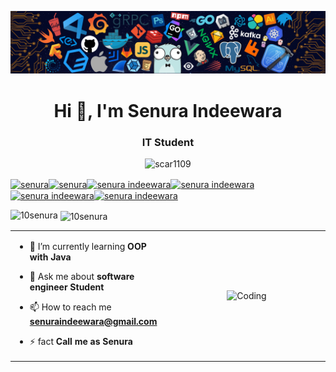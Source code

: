 <p align="center"><img src="https://raw.githubusercontent.com/KevinPatel04/KevinPatel04/master/header.png"></p>
<h1 align="center">Hi 👋, I'm Senura Indeewara</h1>
<h3 align="center"> IT Student </h3>
<p align="center"> <img src="https://komarev.com/ghpvc/?username=scar1109&label=Profile%20views&color=0e75b6&style=flat" alt="scar1109" /> </p>
<table align="center">
<tr border="none">
<td width="50%" align="left">
  
- 🌱 I’m currently learning **OOP with Java**

- 💬 Ask me about **software engineer Student**

- 📫 How to reach me **senuraindeewara@gmail.com**
  
- ⚡ fact **Call me as Senura**

</td>
<td width="50%" align="center">

  <img align="center" alt="Coding" width="450" src="https://repository-images.githubusercontent.com/588181932/e36ec678-7984-4cdd-8e4c-a3932772ff8e">
  </td>
  <a href="https://dev.to/senura" target="blank"><img align="center" src="https://raw.githubusercontent.com/rahuldkjain/github-profile-readme-generator/master/src/images/icons/Social/devto.svg" alt="senura" height="30" width="40" /></a>
<a href="https://twitter.com/senura" target="blank"><img align="center" src="https://raw.githubusercontent.com/rahuldkjain/github-profile-readme-generator/master/src/images/icons/Social/twitter.svg" alt="senura" height="30" width="40" /></a>
<a href="https://linkedin.com/in/senura indeewara" target="blank"><img align="center" src="https://raw.githubusercontent.com/rahuldkjain/github-profile-readme-generator/master/src/images/icons/Social/linked-in-alt.svg" alt="senura indeewara" height="30" width="40" /></a>
<a href="https://fb.com/senura indeewara" target="blank"><img align="center" src="https://raw.githubusercontent.com/rahuldkjain/github-profile-readme-generator/master/src/images/icons/Social/facebook.svg" alt="senura indeewara" height="30" width="40" /></a>
<a href="https://instagram.com/senura indeewara" target="blank"><img align="center" src="https://raw.githubusercontent.com/rahuldkjain/github-profile-readme-generator/master/src/images/icons/Social/instagram.svg" alt="senura indeewara" height="30" width="40" /></a>
<a href="https://www.youtube.com/c/senura indeewara" target="blank"><img align="center" src="https://raw.githubusercontent.com/rahuldkjain/github-profile-readme-generator/master/src/images/icons/Social/youtube.svg" alt="senura indeewara" height="30" width="40" /></a>
</p>

<p><img align="left" src="https://github-readme-stats.vercel.app/api/top-langs?username=10senura&show_icons=true&locale=en&layout=compact" alt="10senura" /></p>

<p>&nbsp;<img align="center" src="https://github-readme-stats.vercel.app/api?username=10senura&show_icons=true&locale=en" alt="10senura" /></p>
